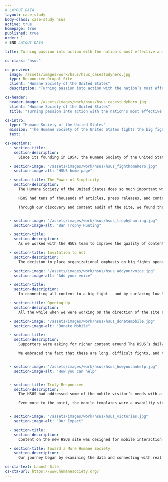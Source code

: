 ```yaml
---
# LAYOUT DATA
layout: case_study
body-class: case-study hsus
active: true
homepage: true
published: true
order: 1
# END LAYOUT DATA

title: Turning passion into action with the nation’s most effective animal protection organization.

cs-class: "hsus"

cs-preview:
  image: /assets/images/work/hsus/hsus_casestudyhero.jpg
  type: Responsive Drupal Site
  client: "Humane Society of the United States"
  description: "Turning passion into action with the nation’s most effective animal protection organization."

cs-header:
  header-image: /assets/images/work/hsus/hsus_casestudyhero.jpg
  client: "Humane Society of the United States"
  title: "Turning passion into action with the nation’s most effective animal protection organization."

cs-intro:
  type: "Humane Society of the United States"
  mission: "The Humane Society of the United States fights the big fights, working to end all forms of animal cruelty and achieve the vision behind our name: A humane society."
  text: |

cs-sections:
  - section-title:
    section-description: |
      Since its founding in 1954, the Humane Society of the United States has fought the fights that only it could fight, taking on powerful forces and root causes that threaten the welfare of animals.The organization works directly to impact policies and systemic animal welfare issues. Their most important goal is to prevent animals from getting into situations of distress in the first place. They drive transformational change for animals—bringing a wide set of tools to take on the biggest fights, confronting multibillion dollar industries and staying the course until they achieve reform.

  - section-image: "/assets/images/work/hsus/hsus_fighthomehero.jpg"
    section-image-alt: "HSUS home page"

  - section-title: The Power of Simplicity
    section-description: |
      The Humane Society of the United States does so much important work, across so many issues and in so many places, that the brand position had become overly complex. People were having trouble connecting with the organization, and the existing website suffered from an encyclopedic approach that wasn’t working for supporters, staff, or the general public.

      HSUS had tens of thousands of articles, press releases, and content that were buried at best, conflicting and outdated at worst. A thorough analysis of how visitors were using the site helped to identify what needed to be simplified. Additionally, we interviewed and surveyed thousands of constituents, volunteers, and even lapsed supporters to learn about their perception of the HSUS. This research provided insight as to what supporters wanted out of HSUS (in terms of content and actions) and how HSUS could serve those needs and motivations moving forward to forge meaningful constituent relationships.

      Through our discovery and content audit of the site, we found that much of the existing traffic to humanesociety.org came from people searching for tips, tricks, and resources for treating animals more humanely. That’s a great starting point, but we discovered that the content they were finding often served as a dead end — they found what they might have been looking for in the moment, but we missed the opportunity to engage them on the broader mission. And so one of our early insights was born: people start their journey with The Humane Society of the United States through the a love of one animal, and by connecting them with the underlying issue, we invite them to participate in a larger story.


  - section-image: "/assets/images/work/hsus/hsus_trophyhunting.jpg"
    section-image-alt: "Ban Trophy Hunting"

  - section-title:
    section-description: |
      As we worked with the HSUS team to improve the quality of content across the site, we also developed a site governance plan that will ensure the strength, cadence, and relevancy of content into the future.

  - section-title: Invitation to Act
    section-description: |
      The decision to place organizational emphasis on big fights opened the door for making every piece of content actionable. Giving supporters something tangible to feel good about would be key to keeping them engaged in the mission. Going into the redesign, we heard from constituents that The HSUS did incredible work, but that often the work was done in isolation. They wanted an invitation to be part of the success story and take action alongside the organization.

  - section-image: "/assets/images/work/hsus/hsus_addyourvoice.jpg"
    section-image-alt: "Add your voice"

  - section-title:
    section-description: |
      In connecting all content to a big fight — and by surfacing low-lift actions associated with each of those fights — we brought every site visit to within a single click of action. Now, no matter whether a visitor comes from a search, an email, or a banner ad, they have an immediate way to make a difference and join the movement.

  - section-title: Opening Up
    section-description: |
      All the while when we were working on the direction of the site and the user’s journey, the Humane Society was working on a rebrand. A transition from complex to clear, from similar to distinct, and from quiet to energized requires bold design. The new humanesociety.org delivers just that with a huge investment in content — video, personal narrative, vibrant personalities, and a sense of place everywhere The HSUS works, which is pretty much everywhere.

  - section-image: "/assets/images/work/hsus/hsus_donatemobile.jpg"
    section-image-alt: "Donate Mobile"   

  - section-title:
    section-description: |
      Supporters were asking for richer content around The HSUS’s daily work, and the results of that work. Remarking on the latter, many stated they rarely heard the outcome of the animals’ situation or the campaigns to which they lent support. We found that there were so many stories happening that weren’t reaching the audiences that wanted to hear them. People had to dig to find those results, and they generally were disconnected from the issues they served. Or, as is the case with many legal battles and lobbying, the long-tail process meant results sometimes came months after the call to action was made.

      We embraced the fact that these are long, difficult fights, and they aren’t going to get solved overnight. But when progress is made on policies or the needle moves in favor of these big fights, it will be easier for people to know it and see it surfaced on the site.


  - section-image: "/assets/images/work/hsus/hsus_howyoucanhelp.jpg"
    section-image-alt: "How you can help"


  - section-title: Truly Responsive
    section-description: |
      The HSUS had addressed some of the mobile visitor’s needs with a separate theme served up to mobile users, but that solution had become dated and caused a series of unintentional consequences, such as problems with usage reporting, content updates, data structures, and so on.

      Even more to the point, the mobile templates were a usability stopgap, in that they may have stacked columns and revised font sizes. They did not address the core challenges of contextual navigation and content hierarchies that are the hallmark of good responsive design.


  - section-image: "/assets/images/work/hsus/hsus_victories.jpg"
    section-image-alt: "Our Impact"   

  - section-title:
    section-description: |
      Content on the new HSUS site was designed for mobile interaction from the ground up. By focusing on positive user flow through the site and defining clear goals for every interface, we designed an experience that is at least as delightful on a small screen as it will be for visitors on large displays.

  - section-title: Toward a More Humane Society
    section-description: |    
      Our journey began by examining the data and connecting with real users to learn how visitors experienced the HSUS website. Armed with new insight, we developed a bold, story-driven, action-packed site that elevates the organization’s new brand. Along with our friends at the Humane Society (and our animal friends around the world), we look forward to engaging a whole new generation of HSUS supporters and creating opportunities for any visitor to become a hero the instant they are inspired to take action.

cs-cta-text: Launch Site
cs-cta-url: https://www.humanesociety.org/
---
```

